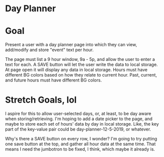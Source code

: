 # Day Planner 

# Goal

Present a user with a day planner page into which they can view, add/modify and store "event" text per hour. 

The page must list a 9 hour window, 9a - 5p, and allow the user to enter a text for each. A SAVE button will let the user write the data to local storage. At page open it will display any data in local storage. Hours must have different BG colors based on how they relate to current hour. Past, current, and future hours must have different BG colors. 

# Stretch Goals, lol 

I aspire for this to allow user-selected days, or, at least, to be day aware when storing/retrieving. I'm hoping to add a date picker to the page, and maybe to store each set of hours' data by day in local storage. Like, the key part of the key-value pair could be day-planner-12-5-2019, or whatever. 

Why's there a SAVE button on every row, I wonder? I'm going to try putting one save button at the top, and gather all hour data at the same time. That means I need the jumbotron to be fixed, I think, which maybe it already is. 


